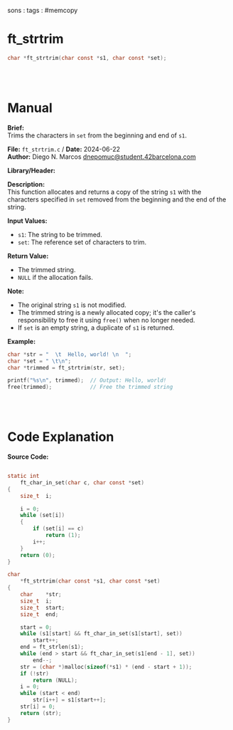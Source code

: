 sons : 
tags : #memcopy
# ft_strtrim 
``` c 
char *ft_strtrim(char const *s1, char const *set);
```
<br>
<br>

# Manual
**Brief:**  
Trims the characters in `set` from the beginning and end of `s1`.

**File:** `ft_strtrim.c` / **Date:** 2024-06-22  
**Author:** Diego N. Marcos <dnepomuc@student.42barcelona.com>

**Library/Header:**



**Description:**  
This function allocates and returns a copy of the string `s1` with the characters specified in `set` removed from the beginning and the end of the string.

**Input Values:**  
* `s1`: The string to be trimmed.
* `set`: The reference set of characters to trim.

**Return Value:**  
* The trimmed string.
* `NULL` if the allocation fails.

**Note:**  
- The original string `s1` is not modified.
- The trimmed string is a newly allocated copy; it's the caller's responsibility to free it using `free()` when no longer needed.
- If `set` is an empty string, a duplicate of `s1` is returned.

**Example:**  
```c
char *str = "  \t  Hello, world! \n  ";
char *set = " \t\n";
char *trimmed = ft_strtrim(str, set);

printf("%s\n", trimmed);  // Output: Hello, world!
free(trimmed);            // Free the trimmed string
```

<br>
<br>

# Code Explanation
**Source Code:**
``` C

static int
	ft_char_in_set(char c, char const *set)
{
	size_t	i;

	i = 0;
	while (set[i])
	{
		if (set[i] == c)
			return (1);
		i++;
	}
	return (0);
}

char
	*ft_strtrim(char const *s1, char const *set)
{
	char	*str;
	size_t	i;
	size_t	start;
	size_t	end;

	start = 0;
	while (s1[start] && ft_char_in_set(s1[start], set))
		start++;
	end = ft_strlen(s1);
	while (end > start && ft_char_in_set(s1[end - 1], set))
		end--;
	str = (char *)malloc(sizeof(*s1) * (end - start + 1));
	if (!str)
		return (NULL);
	i = 0;
	while (start < end)
		str[i++] = s1[start++];
	str[i] = 0;
	return (str);
}

```